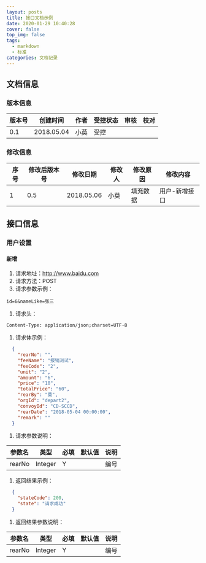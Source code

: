 ```yaml
---
layout: posts
title: 接口文档示例
date: 2020-01-29 10:40:28
cover: false
top_img: false
tags:
  - markdown
  - 标准
categories: 文档记录
---
```


## 文档信息

### 版本信息

| 版本号 | 创建时间   | 作者 | 受控状态 | 审核 | 校对 |
| ------ | ---------- | ---- | -------- | ---- | ---- |
| 0.1    | 2018.05.04 | 小莫 | 受控     |      |      |

### 修改信息

| 序号 | 修改后版本号 | 修改日期   | 修改人 | 修改原因 | 修改内容      |
| ---- | ------------ | ---------- | ------ | -------- | ------------- |
| 1    | 0.5          | 2018.05.06 | 小莫   | 填充数据 | 用户-新增接口 |

## 接口信息

### 用户设置

#### 新增

1. 请求地址：http://www.baidu.com
1. 请求方法：POST
1. 请求参数示例：

```http
id=6&nameLike=张三
```

1. 请求头：

```http
Content-Type: application/json;charset=UTF-8
```

1. 请求体示例：

```json
  {
    "rearNo": "",
    "feeName": "报销测试",
    "feeCode": "2",
    "unit": "2",
    "amount": "6",
    "price": "10",
    "totalPrice": "60",
    "rearBy": "莫",
    "orgId": "depart2",
    "convoyId": "CD-SCCD",
    "rearDate": "2018-05-04 00:00:00",
    "remark": ""
  }
```

1. 请求参数说明：

| 参数名 | 类型    | 必填 | 默认值 | 说明 |
| ------ | ------- | ---- | ------ | ---- |
| rearNo | Integer | Y    |        | 编号 |

1. 返回结果示例：

```json
  {
    "stateCode": 200,
    "state": "请求成功"
  }
```

1. 返回结果参数说明：

| 参数名 | 类型    | 必填 | 默认值 | 说明 |
| ------ | ------- | ---- | ------ | ---- |
| rearNo | Integer | Y    |        | 编号 |